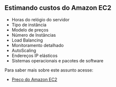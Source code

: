 ##  Estimando custos do Amazon EC2

* Horas do relógio do servidor
* Tipo de instância
* Modelo de preços
* Número de Instâncias
* Load Balancing
* Monitoramento detalhado
* AutoScaling
* Endereços IP elásticos
* Sistemas operacionais e pacotes de software

Para saber mais sobre este assunto acesse: 

  * [Preço do Amazon EC2](https://aws.amazon.com/pt/ec2/pricing/)
